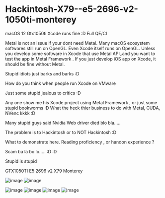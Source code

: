 # Hackintosh-X79--e5-2696-v2-1050ti-monterey
macOS 12 Gtx1050ti Xcode runs fine :D Full QE/CI

Metal is not an issue if your dont need Metal. Many macOS ecosystem softwares still run on OpenGL. Even Xcode itself runs on OpenGL.
Unless you develop some software in Xcode that use Metal API,.and you want to test the app in Metal Framework . If you just develop iOS app on Xcode, it should be fine without Metal. 

Stupid idiots just barks and barks :D

How do you think when people run Xcode on VMware

Just some stupid jealous to critics :D

Any one show me his Xcode project using Metal Framework , or just some stupid bookworms :D What the heck thier business to do with Metal, CUDA, NVenc kkkk :D

Many stupid guys said Nvidia Web driver died blo bla.....

The problem is to Hackintosh or to NOT Hackintosh :D

What to demonstrate here. Reading proficiency , or handon experience ?

Scam ba la bo lo.....
:D :D

Stupid is stupid

GTX1050TI E5 2696 v2 X79 Monterey

![image](https://github.com/sonvirgo/Hackintosh-X79--e5-2696-v2-1050ti-monterey/assets/10823037/b8a90b84-327b-413e-90e0-3aad38e00353)
![image](https://github.com/sonvirgo/Hackintosh-X79--e5-2696-v2-1050ti-monterey/assets/10823037/dc4d8aa6-551f-4d17-9490-8ebc5a26d797)

![image](https://github.com/sonvirgo/Hackintosh-X79--e5-2696-v2-1050ti-monterey/assets/10823037/993cc675-a679-49a6-b67a-1ba99e5313af)
![image](https://github.com/sonvirgo/Hackintosh-X79--e5-2696-v2-1050ti-monterey/assets/10823037/8261bdb0-a1f7-459f-a1a3-497c07901e55)
![image](https://github.com/sonvirgo/Hackintosh-X79--e5-2696-v2-1050ti-monterey/assets/10823037/0b913760-42f6-4732-bdb3-196bfb85a556)
![image](https://github.com/sonvirgo/Hackintosh-X79--e5-2696-v2-1050ti-monterey/assets/10823037/4a359b1f-67f5-4232-9ab8-75592d5b10f0)
